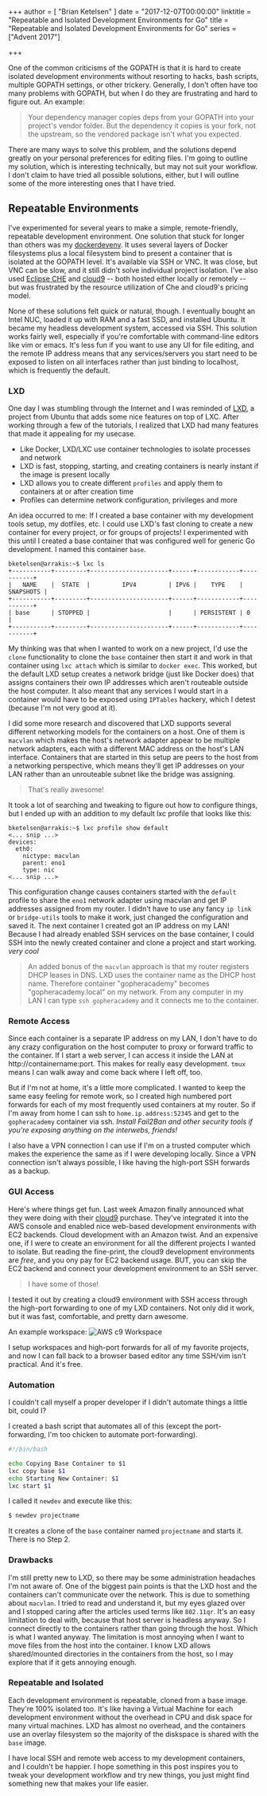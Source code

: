 +++
author = [ "Brian Ketelsen" ]
date = "2017-12-07T00:00:00"
linktitle = "Repeatable and Isolated Development Environments for Go"
title = "Repeatable and Isolated Development Environments for Go"
series = ["Advent 2017"]

+++

One of the common criticisms of the GOPATH is that it is hard to create isolated development environments without resorting to hacks, bash scripts, multiple GOPATH settings, or other trickery. Generally, I don't often have too many problems with GOPATH, but when I do they are frustrating and hard to figure out. An example:

> Your dependency manager copies deps from your GOPATH into your project's vendor folder. But the dependency it copies is your fork, not the upstream, so the vendored package isn't what you expected.

There are many ways to solve this problem, and the solutions depend greatly on your personal preferences for editing files. I'm going to outline my solution, which is interesting technically, but may not suit your workflow. I don't claim to have tried all possible solutions, either, but I will outline some of the more interesting ones that I have tried.

## Repeatable Environments

I've experimented for several years to make a simple, remote-friendly, repeatable development environment. One solution that stuck for longer than others was my [dockerdevenv](https://github.com/bketelsen/dockerdevenv). It uses several layers of Docker filesystems plus a local filesystem bind to present a container that is isolated at the GOPATH level. It's available via SSH or VNC. It was close, but VNC can be slow, and it still didn't solve individual project isolation. I've also used [Eclipse CHE](https://www.eclipse.org/che/) and [cloud9](https://c9.io) -- both hosted either locally or remotely -- but was frustrated by the resource utilization of Che and cloud9's pricing model.

None of these solutions felt quick or natural, though. I eventually bought an Intel NUC, loaded it up with RAM and a fast SSD, and installed Ubuntu. It became my headless development system, accessed via SSH. This solution works fairly well, especially if you're comfortable with command-line editors like vim or emacs. It's less fun if you want to use any UI for file editing, and the remote IP address means that any services/servers you start need to be exposed to listen on all interfaces rather than just binding to localhost, which is frequently the default.

### LXD

One day I was stumbling through the Internet and I was reminded of [LXD](https://linuxcontainers.org/), a project from Ubuntu that adds some nice features on top of LXC. After working through a few of the tutorials, I realized that LXD had many features that made it appealing for my usecase.

* Like Docker, LXD/LXC use container technologies to isolate processes and network
* LXD is fast, stopping, starting, and creating containers is nearly instant if the image is present locally
* LXD allows you to create different `profiles` and apply them to containers at or after creation time
* Profiles can determine network configuration, privileges and more

An idea occurred to me: If I created a base container with my development tools setup, my dotfiles, etc. I could use LXD's fast cloning to create a new container for every project, or for groups of projects! I experimented with this until I created a base container that was configured well for generic Go development. I named this container `base`.

```
bketelsen@arrakis:~$ lxc ls
+-----------+---------+----------------------+------+------------+-----------+
|   NAME    |  STATE  |         IPV4         | IPV6 |    TYPE    | SNAPSHOTS |
+-----------+---------+----------------------+------+------------+-----------+
| base      | STOPPED |                      |      | PERSISTENT | 0         |
+-----------+---------+----------------------+------+------------+-----------+
```

My thinking was that when I wanted to work on a new project, I'd use the `clone` functionality to clone the `base` container then start it and work in that container using `lxc attach` which is similar to `docker exec`. This worked, but the default LXD setup creates a network bridge (just like Docker does) that assigns containers their own IP addresses which aren't routeable outside the host computer. It also meant that any services I would start in a container would have to be exposed using `IPTables` hackery, which I detest (because I'm not very good at it).

I did some more research and discovered that LXD supports several different networking models for the containers on a host. One of them is `macvlan` which makes the host's network adapter appear to be multiple network adapters, each with a different MAC address on the host's LAN interface. Containers that are started in this setup are peers to the host from a networking perspective, which means they'll get IP addresses on your LAN rather than an unrouteable subnet like the bridge was assigning.

> That's really awesome!

It took a lot of searching and tweaking to figure out how to configure things, but I ended up with an addition to my default lxc profile that looks like this:

``` 
bketelsen@arrakis:~$ lxc profile show default
<... snip ...>
devices:
  eth0:
    nictype: macvlan
    parent: eno1
    type: nic
<... snip ...>
```

This configuration change causes containers started with the `default` profile to share the `eno1` network adapter using macvlan and get IP addresses assigned from my router. I didn't have to use any fancy `ip link` or `bridge-utils` tools to make it work, just changed the configuration and saved it. The next container I created got an IP address on my LAN! Because I had already enabled SSH services on the base container, I could SSH into the newly created container and clone a project and start working.  *very cool*

> An added bonus of the `macvlan` approach is that my router registers DHCP leases in DNS. LXD uses the container name as the DHCP host name. Therefore container "gopheracademy" becomes "gopheracademy.local" on my network. From any computer in my LAN I can type `ssh gopheracademy` and it connects me to the container.

### Remote Access

Since each container is a separate IP address on my LAN, I don't have to do any crazy configuration on the host computer to proxy or forward traffic to the container. If I start a web server, I can access it inside the LAN at http://containername:port.  This makes for really easy development.  `tmux` means I can walk away and come back where I left off, too.

But if I'm not at home, it's a little more complicated. I wanted to keep the same easy feeling for remote work, so I created high numbered port forwards for each of my most frequently used containers at my router. So if I'm away from home I can ssh to `home.ip.address:52345` and get to the `gopheracademy` container via ssh. *Install Fail2Ban and other security tools if you're exposing anything on the interwebs, friends!*

I also have a VPN connection I can use if I'm on a trusted computer which makes the experience the same as if I were developing locally. Since a VPN connection isn't always possible, I like having the high-port SSH forwards as a backup.

### GUI Access

Here's where things get fun.  Last week Amazon finally announced what they were doing with their [cloud9](https://c9.io) purchase.  They've integrated it into the AWS console and enabled nice web-based development environments with EC2 backends. Cloud development with an Amazon twist. And an expensive one, if I were to create an environment for all the different projects I wanted to isolate. But reading the fine-print, the cloud9 development environments are *free*, and you ony pay for EC2 backend usage. BUT, you can skip the EC2 backend and connect your development environment to an SSH server.

> I have some of those!

I tested it out by creating a cloud9 environment with SSH access through the high-port forwarding to one of my LXD containers. Not only did it work, but it was fast, comfortable, and pretty darn awesome.


An example workspace:
![AWS c9 Workspace](/images/aws-c9-lxd-ssh.png "AWS c9 SSH Workspace")

I setup workspaces and high-port forwards for all of my favorite projects, and now I can fall back to a browser based editor any time SSH/vim isn't practical. And it's free.

### Automation

I couldn't call myself a proper developer if I didn't automate things a little bit, could I?

I created a bash script that automates all of this (except the port-forwarding, I'm too chicken to automate port-forwarding).

```bash
#!/bin/bash

echo Copying Base Container to $1
lxc copy base $1
echo Starting New Container: $1
lxc start $1
```
I called it `newdev` and execute like this:

```bash
$ newdev projectname
```
It creates a clone of the `base` container named `projectname` and starts it. There is no Step 2.


### Drawbacks

I'm still pretty new to LXD, so there may be some administration headaches I'm not aware of. One of the biggest pain points is that the LXD host and the containers can't communicate over the network. This is due to something about `macvlan`.  I tried to read and understand it, but my eyes glazed over and I stopped caring after the articles used terms like `802.11qr`. It's an easy limitation to deal with, because that host server is headless anyway. So I connect directly to the containers rather than going through the host. Which is what I wanted anyway. The limitation is most annoying when I want to move files from the host into the container. I know LXD allows shared/mounted directories in the containers from the host, so I may explore that if it gets annoying enough.

### Repeatable and Isolated

Each development environment is repeatable, cloned from a base image.  They're 100% isolated too. It's like having a Virtual Machine for each development environment without the overhead in CPU and disk space for many virtual machines. LXD has almost no overhead, and the containers use an overlay filesystem so the majority of the diskspace is shared with the `base` image. 

I have local SSH and remote web access to my development containers, and I couldn't be happier. I hope something in this post inspires you to tweak your development workflow and try new things, you just might find something new that makes your life easier.

